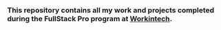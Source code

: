 ### This repository contains all my work and projects completed during the FullStack Pro program at [Workintech](https://www.workintech.com.tr/).
